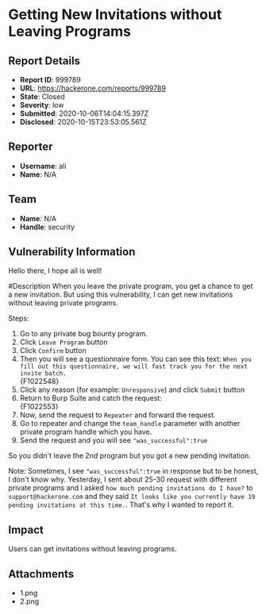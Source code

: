 # Getting New Invitations without Leaving Programs

## Report Details
- **Report ID**: 999789
- **URL**: https://hackerone.com/reports/999789
- **State**: Closed
- **Severity**: low
- **Submitted**: 2020-10-06T14:04:15.397Z
- **Disclosed**: 2020-10-15T23:53:05.561Z

## Reporter
- **Username**: ali
- **Name**: N/A

## Team
- **Name**: N/A
- **Handle**: security

## Vulnerability Information
Hello there,
I hope all is well!

#Description
When you leave the private program, you get a chance to get a new invitation.
But using this vulnerability, I can get new invitations without leaving private programs.

Steps:
1. Go to any private bug bounty program.
2. Click `Leave Program` button
3. Click `Confirm` button
4. Then you will see a questionnaire form. You can see this text: `When you fill out this questionnaire, we will fast track you for the next invite batch.`    
{F1022548}
5. Click any reason (for example: `Unresponsive`) and click `Submit` button
6. Return to Burp Suite and catch the request:   
{F1022553}
7. Now, send the request to `Repeater` and forward the request.
8. Go to repeater and change the `team_handle` parameter with another private program handle which you have.
9. Send the request and you will see `"was_successful":true`

So you didn't leave the 2nd program but you got a new pending invitation.

Note: Sometimes, I see `"was_successful":true` in response but to be honest, I don't know why.
Yesterday, I sent about 25-30 request with different private programs and I asked `how much pending invitations do I have?` to `support@hackerone.com` and they said `It looks like you currently have 19 pending invitations at this time.`. 
That's why I wanted to report it.

## Impact

Users can get invitations without leaving programs.

## Attachments
- 1.png
- 2.png
